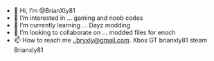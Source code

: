 - 👋 Hi, I’m @BrianXly81
- 👀 I’m interested in ... gaming and noob codes
- 🌱 I’m currently learning ... Dayz modding
- 💞️ I’m looking to collaborate on ... modded files for enoch
- 📫 How to reach me ..bryxly@gmail.com. Xbox GT brianxly81
steam Brianxly81

<!---
BrianXly81/BrianXly81 is a ✨ special ✨ repository because its `README.md` (this file) appears on your GitHub profile.
You can click the Preview link to take a look at your changes.
--->
